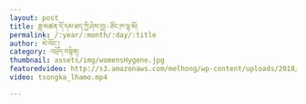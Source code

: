 ```yaml
---
layout: post
title: ཟླ་མཚན་དོ་དམ་ཐད་ཀྱི་ཤེས་བྱ།-ཙོང་ཁ་ལྷ་མོ།
permalink: /:year/:month/:day/:title
author: མེ་ལོང་།
category: འཕྲོད་བསྟེན།
thumbnail: assets/img/womensHygene.jpg
featuredvideo: http://s3.amazonaws.com/melhong/wp-content/uploads/2018/08/10025128/tsongka_lhamo.mp4
video: tsongka_lhamo.mp4

---
```


